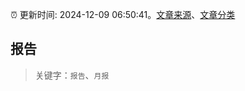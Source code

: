 :alarm_clock: 更新时间: 2024-12-09 06:50:41。[文章来源](/README.md)、[文章分类](/TAGS.md)

## 报告


> 关键字：`报告`、`月报`



